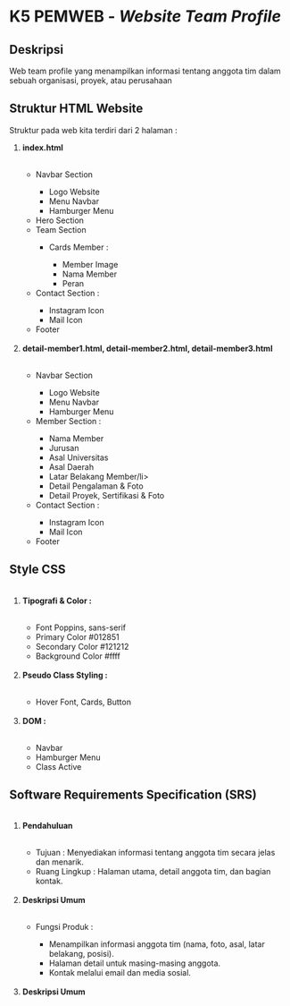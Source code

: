 <h1>K5 PEMWEB - <i>Website Team Profile </i></h1>

<h2>Deskripsi</h2>
<p>Web team profile yang menampilkan informasi tentang anggota tim dalam sebuah organisasi, proyek, atau perusahaan</p>

<h2>Struktur HTML Website</h2>
<p>Struktur pada web kita terdiri dari 2 halaman :</p>

<ol>
  <li><strong>index.html</strong></li>
  <br />
  <ul>
    <li>Navbar Section</li>
    <ul>
      <li>Logo Website</li>
      <li>Menu Navbar</li>
      <li>Hamburger Menu</li>
    </ul>
    <li>Hero Section</li>
    <li>Team Section</li>
    <ul>
      <li>Cards Member :</li>
      <ul>
        <li>Member Image</li>
        <li>Nama Member</li>
        <li>Peran</li>
      </ul>
    </ul>
    <li>Contact Section :</li>
    <ul>
      <li>Instagram Icon</li>
      <li>Mail Icon</li>
    </ul>
    <li>Footer</li>
  </ul>

  <br>
    <li><strong>detail-member1.html, detail-member2.html, detail-member3.html</strong></li>
  <br>
  <ul>
    <li>Navbar Section</li>
    <ul>
      <li>Logo Website</li>
      <li>Menu Navbar</li>
      <li>Hamburger Menu</li>
    </ul>
    <li>Member Section :</li>
    <ul>
      <li>Nama Member</li>
      <li>Jurusan</li>
      <li>Asal Universitas</li>
      <li>Asal Daerah</li>
      <li>Latar Belakang Member/li>
      <li>Detail Pengalaman & Foto</li>
      <li>Detail Proyek, Sertifikasi & Foto</li>
  </ul>
    <li>Contact Section :</li>
    <ul>
      <li>Instagram Icon</li>
      <li>Mail Icon</li>
    </ul>
    <li>Footer</li>
  </ul>
</ol>

<h2>Style CSS</h2>

<ol>
  <br>
  <li><strong>Tipografi & Color :</strong></li>
  <br>
  <ul>
    <li>Font Poppins, sans-serif</li>
    <li>Primary Color #012851</li>
    <li>Secondary Color #121212</li>
    <li>Background Color #ffff</li>
  </ul>
  <br>
  <li><strong>Pseudo Class Styling :</strong></li>
  <br>
  <ul>
    <li>Hover Font, Cards, Button</li>
  </ul>
  <br>
  <li><strong>DOM :</strong></li>
  <br>
  <ul>
    <li>Navbar</li>
    <li>Hamburger Menu</li>
    <li>Class Active</li>
  </ul>
</ol>


<h2>Software Requirements Specification (SRS)</h2>

<ol>
  <br>
  <li><strong>Pendahuluan</strong></li>
  <br>
  <ul>
    <li>Tujuan : Menyediakan informasi tentang anggota tim secara jelas dan menarik.</li>
    <li>Ruang Lingkup : Halaman utama, detail anggota tim, dan bagian kontak.</li>
  </ul>

  <br>
  <li><strong>Deskripsi Umum</strong></li>
  <br>
  <ul>
    <li>Fungsi Produk :</li>
    <ul>
      <li>Menampilkan informasi anggota tim (nama, foto, asal, latar belakang, posisi).</li>
      <li>Halaman detail untuk masing-masing anggota.</li>
      <li>Kontak melalui email dan media sosial.</li>
    </ul>
  </ul>

  <br>
  <li><strong>Deskripsi Umum</strong></li>
  <br>
</ol>
